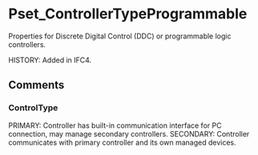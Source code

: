 # Pset_ControllerTypeProgrammable

Properties for Discrete Digital Control (DDC) or programmable logic controllers.
<!-- end of short definition -->
 HISTORY: Added in IFC4.


## Comments

### ControlType

PRIMARY: Controller has built-in communication interface for PC connection, may manage secondary controllers.
SECONDARY: Controller communicates with primary controller and its own managed devices.


